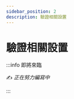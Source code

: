 ```yaml
---
sidebar_position: 2
description: 驗證相關設置
---
```


# 驗證相關設置

<head>
  <title>驗證相關設置</title>
</head>

:::info 即將來臨

✍️ _正在努力編寫中_

:::

